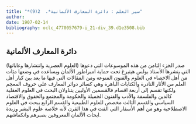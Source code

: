 ```yaml
---
title: "*سير العلم : دائرة المعارف الألمانية*.  2(9)"
author: 
date: 1907-02-14
bibliography: oclc_4770057679-i_21-div_39.d1e3508.bib
---
```




##  دائرة المعارف الألمانية 


 صدر الجزء الثامن من هذه الموسوعات التي دعوها (العلوم العصرية وانتشارها وغاياتها) التي ينشرها الأستاذ بولس هيتبرغ تحت حماية امبراطور الألمان ويساعده في وضعها مئات من أهل الاخصاء في العلوم والفنون المنوعة ومن المقالات التي فيها ما يعد بين كبار أهل العلم من الأثار النادرة والكتابات الباهرة وهي كسائر دوائر المعارف على حروف المعجم ولكنها تقسم إلى  أربعة  اقسام فالقسمين الأوليين يتناولان البحث في العلوم العقلية كالدين والفلسفة والأدب والفنون الجميلة والحكومة والمجتمع والحقوق والاقتصاد السياسي والقسم الثالث مخصص للعلوم الطبيعية والقسم الرابع يبحث في العلوم الاصطلاحية وهو من أهم الأسفار التي الفت في هذا القرن لأنه خلاصة علوم البشر وزبدة ابحاث الألمان المعروفين بصبرهم وانكماشهم. 
